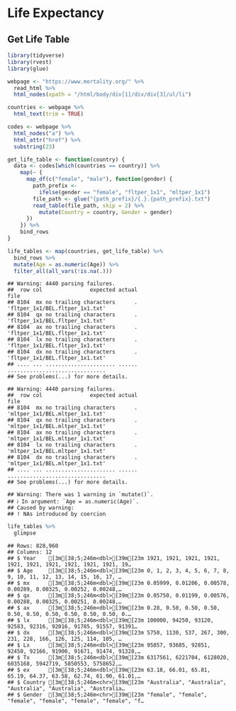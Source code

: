 # Life Expectancy

## Get Life Table

``` r
library(tidyverse)
library(rvest)
library(glue)

webpage <- "https://www.mortality.org/" %>%
  read_html %>%
  html_nodes(xpath = "/html/body/div[1]/div/div[3]/ul/li")

countries <- webpage %>%
  html_text(trim = TRUE)

codes <- webpage %>%
  html_nodes("a") %>%
  html_attr("href") %>%
  substring(23)

get_life_table <- function(country) {
  data <- codes[which(countries == country)] %>%
    map(~ {
      map_df(c("female", "male"), function(gender) {
        path_prefix <-
          ifelse(gender == "female", "fltper_1x1", "mltper_1x1")
        file_path <- glue("{path_prefix}/{.}.{path_prefix}.txt")
        read_table(file_path, skip = 2) %>%
          mutate(Country = country, Gender = gender)
      })
    }) %>%
    bind_rows
}

life_tables <- map(countries, get_life_table) %>%
  bind_rows %>%
  mutate(Age = as.numeric(Age)) %>%
  filter_all(all_vars(!is.na(.)))
```

    ## Warning: 4440 parsing failures.
    ##  row col               expected actual                            file
    ## 8104  mx no trailing characters      . 'fltper_1x1/BEL.fltper_1x1.txt'
    ## 8104  qx no trailing characters      . 'fltper_1x1/BEL.fltper_1x1.txt'
    ## 8104  ax no trailing characters      . 'fltper_1x1/BEL.fltper_1x1.txt'
    ## 8104  lx no trailing characters      . 'fltper_1x1/BEL.fltper_1x1.txt'
    ## 8104  dx no trailing characters      . 'fltper_1x1/BEL.fltper_1x1.txt'
    ## .... ... ...................... ...... ...............................
    ## See problems(...) for more details.

    ## Warning: 4440 parsing failures.
    ##  row col               expected actual                            file
    ## 8104  mx no trailing characters      . 'mltper_1x1/BEL.mltper_1x1.txt'
    ## 8104  qx no trailing characters      . 'mltper_1x1/BEL.mltper_1x1.txt'
    ## 8104  ax no trailing characters      . 'mltper_1x1/BEL.mltper_1x1.txt'
    ## 8104  lx no trailing characters      . 'mltper_1x1/BEL.mltper_1x1.txt'
    ## 8104  dx no trailing characters      . 'mltper_1x1/BEL.mltper_1x1.txt'
    ## .... ... ...................... ...... ...............................
    ## See problems(...) for more details.

    ## Warning: There was 1 warning in `mutate()`.
    ## ℹ In argument: `Age = as.numeric(Age)`.
    ## Caused by warning:
    ## ! NAs introduced by coercion

``` r
life_tables %>%
  glimpse
```

    ## Rows: 828,960
    ## Columns: 12
    ## $ Year    [3m[38;5;246m<dbl>[39m[23m 1921, 1921, 1921, 1921, 1921, 1921, 1921, 1921, 1921, 1921, 19…
    ## $ Age     [3m[38;5;246m<dbl>[39m[23m 0, 1, 2, 3, 4, 5, 6, 7, 8, 9, 10, 11, 12, 13, 14, 15, 16, 17, …
    ## $ mx      [3m[38;5;246m<dbl>[39m[23m 0.05999, 0.01206, 0.00578, 0.00289, 0.00325, 0.00252, 0.00248,…
    ## $ qx      [3m[38;5;246m<dbl>[39m[23m 0.05750, 0.01199, 0.00576, 0.00288, 0.00325, 0.00251, 0.00248,…
    ## $ ax      [3m[38;5;246m<dbl>[39m[23m 0.28, 0.50, 0.50, 0.50, 0.50, 0.50, 0.50, 0.50, 0.50, 0.50, 0.…
    ## $ lx      [3m[38;5;246m<dbl>[39m[23m 100000, 94250, 93120, 92583, 92316, 92016, 91785, 91557, 91391…
    ## $ dx      [3m[38;5;246m<dbl>[39m[23m 5750, 1130, 537, 267, 300, 231, 228, 166, 126, 125, 114, 105, …
    ## $ Lx      [3m[38;5;246m<dbl>[39m[23m 95857, 93685, 92851, 92450, 92166, 91900, 91671, 91474, 91328,…
    ## $ Tx      [3m[38;5;246m<dbl>[39m[23m 6317561, 6221704, 6128020, 6035168, 5942719, 5850553, 5758652,…
    ## $ ex      [3m[38;5;246m<dbl>[39m[23m 63.18, 66.01, 65.81, 65.19, 64.37, 63.58, 62.74, 61.90, 61.01,…
    ## $ Country [3m[38;5;246m<chr>[39m[23m "Australia", "Australia", "Australia", "Australia", "Australia…
    ## $ Gender  [3m[38;5;246m<chr>[39m[23m "female", "female", "female", "female", "female", "female", "f…
